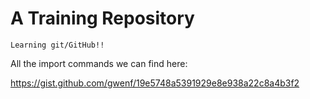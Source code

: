 # A Training Repository

`Learning git/GitHub!!` 

All the import commands we can find here:

https://gist.github.com/gwenf/19e5748a5391929e8e938a22c8a4b3f2